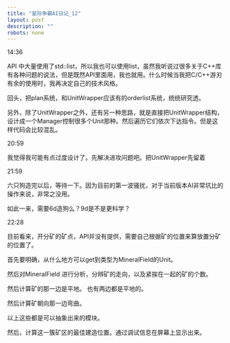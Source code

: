 ```yaml
---
title: "星际争霸AI日记_12"
layout: post
description: ""
robots: none
---
```


14:36

API 中大量使用了std::list，所以我也可以使用list，虽然我听说过很多关于C++库有各种问题的说法，但是既然API里面用，我也就用。什么时候当我把C/C++游刃有余的使用时，我再决定自己的技术风格。

回头，把plan系统，和UnitWrapper应该有的orderlist系统，统统研究透。

另外，除了UnitWrapper之外，还有另一种思路，就是直接把UnitWrapper结构，设计成一个Manager控制很多个Unit那种。然后遍历它们依次下达指令。但是这样代码会比较混乱。

20:59

我觉得我可能有点过度设计了。先解决进攻问题吧。把UnitWrapper先留着

21:59

六只狗造完以后，等待一下。因为目前的第一波骚扰，对于当前版本AI非常坑比的操作来说，非常之没用。

如此一来，需要6d造狗么？9d是不是更科学？

22:28

目前看来，开分矿的矿点，API并没有提供，需要自己根据矿的位置来算放置分矿的位置了。

首先要明确，从什么地方可以get到类型为MineralField的Unit。

然后对MineralField 进行分析，分辨矿的走向，以及紧挨在一起的矿的个数。

然后计算矿的那一边是平地。 也有两边都是平地的。

然后计算矿朝向那一边弯曲。

以上这些都是可以抽象出来的模块。

然后，计算这一簇矿区的最佳建造位置。通过调试信息在屏幕上显示出来。